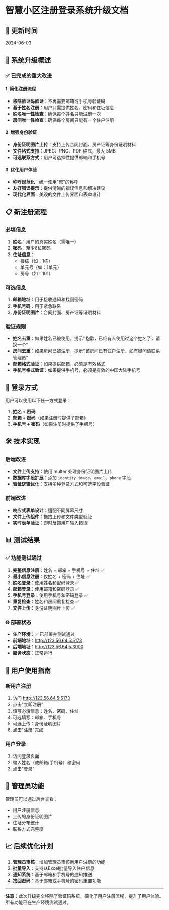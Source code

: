 # 智慧小区注册登录系统升级文档

## 📅 更新时间
2024-06-03

## 🎯 系统升级概述

### ✅ 已完成的重大改进

#### 1. 简化注册流程
- **移除验证码验证**：不再需要邮箱或手机号验证码
- **基于姓名注册**：用户只需提供姓名、密码和住址信息
- **姓名唯一性检查**：确保每个姓名只能注册一次
- **房间唯一性检查**：确保每个房间只能有一个住户注册

#### 2. 增强身份验证
- **身份证明图片上传**：支持上传合同封面、房产证等身份证明材料
- **文件格式支持**：JPEG、PNG、PDF 格式，最大 5MB
- **可选联系方式**：用户可选择性提供邮箱和手机号

#### 3. 优化用户体验
- **称呼规范化**：统一使用"您"的称呼
- **友好错误提示**：提供清晰的错误信息和解决建议
- **现代化界面**：美观的文件上传界面和表单设计

## 📋 新注册流程

### 必填信息
1. **姓名**：用户的真实姓名（需唯一）
2. **密码**：至少6位密码
3. **住址信息**：
   - 楼栋（如：1栋）
   - 单元号（如：1单元）
   - 房号（如：101）

### 可选信息
1. **邮箱地址**：用于接收通知和找回密码
2. **手机号码**：用于紧急联系
3. **身份证明图片**：合同封面、房产证等证明材料

### 验证规则
- **姓名去重**：如果姓名已被使用，提示"抱歉，已经有人使用过这个姓名了，请换一个"
- **房间去重**：如果房间已被注册，提示"该房间已有住户注册，如有疑问请联系管理员"
- **邮箱格式验证**：如果提供邮箱，必须是有效格式
- **手机号格式验证**：如果提供手机号，必须是有效的中国大陆手机号

## 🔐 登录方式

用户可以使用以下任一方式登录：
1. **姓名 + 密码**
2. **邮箱 + 密码**（如果注册时提供了邮箱）
3. **手机号 + 密码**（如果注册时提供了手机号）

## 🛠️ 技术实现

### 后端改进
- **文件上传支持**：使用 multer 处理身份证明图片上传
- **数据库字段扩展**：添加 `identity_image`、`email`、`phone` 字段
- **验证逻辑优化**：支持多种登录方式和可选字段验证

### 前端改进
- **响应式表单设计**：适配不同屏幕尺寸
- **文件上传组件**：拖拽上传和文件类型验证
- **实时表单验证**：即时反馈用户输入错误

## 📊 测试结果

### ✅ 功能测试通过
1. **完整信息注册**：姓名 + 邮箱 + 手机号 + 住址 ✅
2. **最小信息注册**：仅姓名 + 密码 + 住址 ✅
3. **姓名登录**：使用姓名和密码登录 ✅
4. **邮箱登录**：使用邮箱和密码登录 ✅
5. **手机号登录**：使用手机号和密码登录 ✅
6. **重复检查**：姓名和房间重复检查 ✅
7. **文件上传**：身份证明图片上传 ✅

### 🌐 部署状态
- **生产环境**：✅ 已部署并测试通过
- **前端地址**：http://123.56.64.5:5173
- **后端地址**：http://123.56.64.5:3000
- **服务状态**：正常运行

## 🎉 用户使用指南

### 新用户注册
1. 访问 http://123.56.64.5:5173
2. 点击"立即注册"
3. 填写必填信息：姓名、密码、住址
4. 可选填写：邮箱、手机号
5. 可选上传：身份证明图片
6. 点击"注册"完成

### 用户登录
1. 访问登录页面
2. 输入姓名（或邮箱/手机号）和密码
3. 点击"登录"

## 🔧 管理员功能

管理员可以通过后台查看：
- 用户注册信息
- 上传的身份证明图片
- 住址分布统计
- 联系方式完整度

## 📈 后续优化计划

1. **管理员审核**：增加管理员审核新用户注册的功能
2. **批量导入**：支持从Excel批量导入住户信息
3. **通知系统**：基于邮箱和手机号的通知推送
4. **找回密码**：基于邮箱或手机号的密码重置功能

---

**注意**：此次升级完全移除了验证码系统，简化了用户注册流程，提升了用户体验。所有功能已在生产环境测试通过。 
